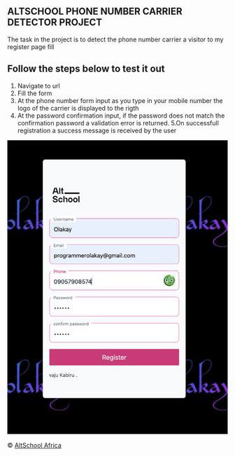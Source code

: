 ## ALTSCHOOL PHONE NUMBER CARRIER DETECTOR PROJECT

The task in the project is to detect the phone number carrier a visitor to my register page fill

## Follow the steps below to test it out

1. Navigate to url
2. Fill the form 
3. At the phone number form input as you type in your mobile number the logo of the carrier is displayed to the rigth
4. At the password confirmation input, if the password does not match the confirmation password a validation error is returned.
5.On successfull registration a success message is received by the user 


![Site screenshot](./phone_number.png)




&copy; [AltSchool Africa](https://www.altschoolafrica.com/)
